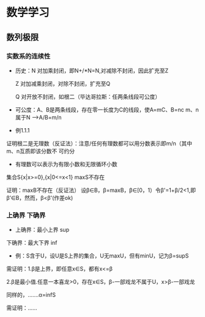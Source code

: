 # 数学学习

## 数列极限
### 实数系的连续性
- 历史：N 对加乘封闭，即N+/*N=N,对减除不封闭，因此扩充至Z

     Z 对加减乘封闭，对除不封闭，扩充至Q

     Q 对开放不封闭，如根二（毕达哥拉斯：任两条线段可公度）
- 可公度：A、B是两条线段，存在零一长度为C的线段，使A=mC、B=nc  m、n属于N  ——>A/B=m/n

- 例1.1.1

 证明根二是无理数（反证法）：注意/任何有理数都可以用分数表示即m/n（其中m、n互质即该分数不 可约分

- 有理数可以表示为有限小数和无限循环小数

 集合S{x|x>=0},{x|0<=x<1}  maxS不存在

 证明：maxB不存在（反证法）
 设β∈B，β=maxB，β∈[0，1）令β'=1+β/2<1,即β’∈B，然而，β<β'(作差ok)

 ### 上确界 下确界

- 上确界：最小上界 sup

 下确界：最大下界 inf

- 例：S含于U，设U是S上界的集合，U无maxU，但有minU，记为β=supS

 需证明：1.β是上界，即任意x∈S，都有x<=β

 2.β是最小值.任意一本喜龙>0，存在x∈S，β-一部戏龙不属于U，x>β-一部戏龙

 同样的，.......α=infS

 需证明：......
